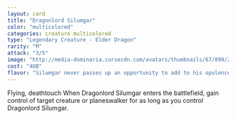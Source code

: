 ```yaml
---
layout: card
title: "Dragonlord Silumgar"
color: "multicolored"
categories: creature multicolored
type: "Legendary Creature - Elder Dragon"
rarity: "M"
attack: "3/5"
image: "http://media-dominaria.cursecdn.com/avatars/thumbnails/67/899/200/283/635608910064545188.png"
cost: "4UB"
flavor: "Silumgar never passes up an opportunity to add to his opulence."
---
```


Flying, deathtouch
When Dragonlord Silumgar enters the battlefield, gain control of target creature or planeswalker for as long as you control Dragonlord Silumgar.
